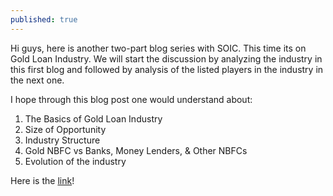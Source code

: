 ```yaml
---
published: true
---
```

Hi guys, here is another two-part blog series with SOIC. This time its on Gold Loan Industry. We will start the discussion by analyzing the industry in this first blog and followed by analysis of the listed players in the industry in the next one.

I hope through this blog post one would understand about:
1. The Basics of Gold Loan Industry
2. Size of Opportunity
3. Industry Structure
4. Gold NBFC vs Banks, Money Lenders, & Other NBFCs
5. Evolution of the industry

Here is the [link](https://soic.in/blog-description/goldloanindustry)!
